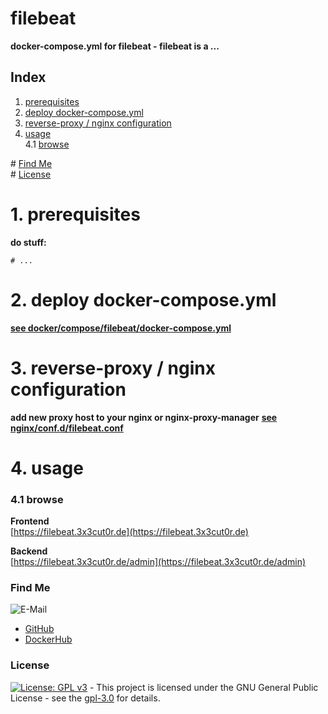 # filebeat

**docker-compose.yml for filebeat - filebeat is a ...**

## Index

1. [prerequisites](#prerequisites)
2. [deploy docker-compose.yml](#deploy)
3. [reverse-proxy / nginx configuration](#reverse-proxy)
4. [usage](#usage)  
   4.1 [browse](#browse)

\# [Find Me](#findme)  
\# [License](#license)

# 1. prerequisites <a name="prerequisites"></a>

**do stuff:**

```shell
# ...

```

# 2. deploy docker-compose.yml <a name="deploy"></a>

**[see docker/compose/filebeat/docker-compose.yml](https://github.com/3x3cut0r/vps/blob/main/docker/compose/filebeat/docker-compose.yml)**

# 3. reverse-proxy / nginx configuration <a name="reverse-proxy"></a>

**add new proxy host to your nginx or nginx-proxy-manager**
**[see nginx/conf.d/filebeat.conf](https://github.com/3x3cut0r/vps/blob/main/nginx/conf.d/filebeat.conf)**

# 4. usage <a name="usage"></a>

### 4.1 browse <a name="browse"></a>

**Frontend**  
[https://filebeat.3x3cut0r.de](https://filebeat.3x3cut0r.de)

**Backend**  
[https://filebeat.3x3cut0r.de/admin](https://filebeat.3x3cut0r.de/admin)

### Find Me <a name="findme"></a>

![E-Mail](https://img.shields.io/badge/E--Mail-executor55%40gmx.de-red)

- [GitHub](https://github.com/3x3cut0r)
- [DockerHub](https://hub.docker.com/u/3x3cut0r)

### License <a name="license"></a>

[![License: GPL v3](https://img.shields.io/badge/License-GPLv3-blue.svg)](https://www.gnu.org/licenses/gpl-3.0) - This project is licensed under the GNU General Public License - see the [gpl-3.0](https://www.gnu.org/licenses/gpl-3.0.en.html) for details.
